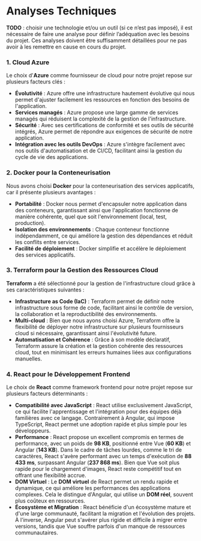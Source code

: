 # Analyses Techniques

**TODO** : choisir une technologie et/ou un outil (si ce
n’est pas imposé), il est nécessaire de faire une analyse pour définir
l’adéquation avec les besoins du projet. Ces analyses doivent être
suffisamment détaillées pour ne pas avoir à les remettre en cause en cours
du projet. 

### 1. Cloud Azure
Le choix d'**Azure** comme fournisseur de cloud pour notre projet repose sur plusieurs facteurs clés :
- **Évolutivité** : Azure offre une infrastructure hautement évolutive qui nous permet d'ajuster facilement les ressources en fonction des besoins de l'application.
- **Services managés** : Azure propose une large gamme de services managés qui réduisent la complexité de la gestion de l'infrastructure.
- **Sécurité** : Avec ses certifications de conformité et ses outils de sécurité intégrés, Azure permet de répondre aux exigences de sécurité de notre application.
- **Intégration avec les outils DevOps** : Azure s'intègre facilement avec nos outils d'automatisation et de CI/CD, facilitant ainsi la gestion du cycle de vie des applications.

### 2. Docker pour la Conteneurisation
Nous avons choisi **Docker** pour la conteneurisation des services applicatifs, car il présente plusieurs avantages :
- **Portabilité** : Docker nous permet d'encapsuler notre application dans des conteneurs, garantissant ainsi que l'application fonctionne de manière cohérente, quel que soit l'environnement (local, test, production).
- **Isolation des environnements** : Chaque conteneur fonctionne indépendamment, ce qui améliore la gestion des dépendances et réduit les conflits entre services.
- **Facilité de déploiement** : Docker simplifie et accélère le déploiement des services applicatifs.

### 3. Terraform pour la Gestion des Ressources Cloud
**Terraform** a été sélectionné pour la gestion de l'infrastructure cloud grâce à ses caractéristiques suivantes :
- **Infrastructure as Code (IaC)** : Terraform permet de définir notre infrastructure sous forme de code, facilitant ainsi le contrôle de version, la collaboration et la reproductibilité des environnements.
- **Multi-cloud** : Bien que nous ayons choisi Azure, Terraform offre la flexibilité de déployer notre infrastructure sur plusieurs fournisseurs cloud si nécessaire, garantissant ainsi l'évolutivité future.
- **Automatisation et Cohérence** : Grâce à son modèle déclaratif, Terraform assure la création et la gestion cohérente des ressources cloud, tout en minimisant les erreurs humaines liées aux configurations manuelles.

### 4. React pour le Développement Frontend
Le choix de **React** comme framework frontend pour notre projet repose sur plusieurs facteurs déterminants :
- **Compatibilité avec JavaScript** : React utilise exclusivement JavaScript, ce qui facilite l'apprentissage et l'intégration pour des équipes déjà familières avec ce langage. Contrairement à Angular, qui impose TypeScript, React permet une adoption rapide et plus simple pour les développeurs.
- **Performance** : React propose un excellent compromis en termes de performance, avec un poids de **98 KB**, positionné entre Vue (**60 KB**) et Angular (**143 KB**). Dans le cadre de tâches lourdes, comme le tri de caractères, React s'avère performant avec un temps d'exécution de **88 433 ms**, surpassant Angular (**237 868 ms**). Bien que Vue soit plus rapide pour le chargement d'images, React reste compétitif tout en offrant une flexibilité accrue.
- **DOM Virtuel** : Le **DOM virtuel** de React permet un rendu rapide et dynamique, ce qui améliore les performances des applications complexes. Cela le distingue d'Angular, qui utilise un **DOM réel**, souvent plus coûteux en ressources.
- **Écosystème et Migration** : React bénéficie d'un écosystème mature et d'une large communauté, facilitant la migration et l'évolution des projets. À l'inverse, Angular peut s'avérer plus rigide et difficile à migrer entre versions, tandis que Vue souffre parfois d'un manque de ressources communautaires.

